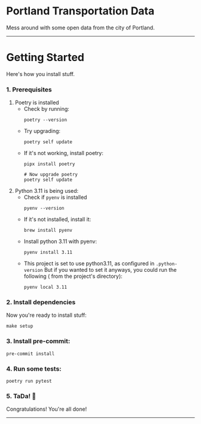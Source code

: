 # Portland Transportation Data
Mess around with some open data from the city of Portland.


---

# Getting Started
Here's how you install stuff.

### 1. Prerequisites
1. Poetry is installed
   * Check by running:
       ```shell
       poetry --version
       ```
   * Try upgrading:
       ```shell
       poetry self update
       ```
   * If it's not working, install poetry:
       ```shell
       pipx install poetry

       # Now upgrade poetry
       poetry self update
       ```
2. Python 3.11 is being used:
   * Check if `pyenv` is installed
      ```shell
      pyenv --version
      ```
   * If it's not installed, install it:
      ```shell
      brew install pyenv
      ```
   * Install python 3.11 with pyenv:
      ```shell
      pyenv install 3.11
      ```
   * This project is set to use python3.11, as configured in `.python-version`
     But if you wanted to set it anyways, you could run the following (
     from the project's directory):
      ```shell
      pyenv local 3.11
      ```

### 2. Install dependencies
Now you're ready to install stuff:
```shell
make setup
```

### 3. Install pre-commit:
```shell
pre-commit install
```

### 4. Run some tests:
```shell
poetry run pytest
```

### 5. TaDa! 🎉
Congratulations! You're all done!


---
